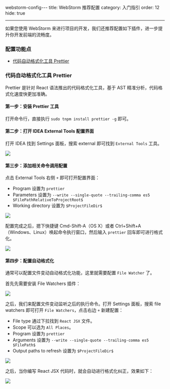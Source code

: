 webstorm-config---
title: WebStorm 推荐配置
category: 入门指引
order: 12
hide: true

---

如果您使用 WebStorm 来进行项目的开发，我们还推荐配置如下插件，进一步提升你开发前端的流畅度。

### 配置功能点

* [代码自动格式化工具 Prettier](todo)

### 代码自动格式化工具 Prettier

Prettier 是针对 React 语法推出的代码格式化工具，基于 AST 精准分析，代码格式化速度快更加准确。

#### 第一步：安装 Prettier 工具

打开命令行，直接执行 `sudo tnpm install prettier -g` 即可。

#### 第二步：打开 IDEA External Tools 配置界面

打开 IDEA 找到 Settings 面板，搜索 external 即可找到 `External Tools` 工具。

![](https://img.alicdn.com/tfs/TB1KaqTSpXXXXabXpXXXXXXXXXX-1022-676.png)

#### 第三步：添加相关命令调用配置

点击 External Tools 右侧 `+` 即可打开配置界面：

* Program 设置为 `prettier`
* Parameters 设置为 `--write --single-quote --trailing-comma es5 $FilePathRelativeToProjectRoot$`
* Working directory 设置为 `$ProjectFileDir$`

![](https://img.alicdn.com/tfs/TB1Oai4SpXXXXXTXXXXXXXXXXXX-987-493.png)

配置完成之后，摁下快捷键 Cmd-Shift-A（OS X）或者 Ctrl+Shift+A（Windows、Linux）唤起命令执行窗口，然后输入 `prettier` 回车即可进行格式化。

![](https://img.alicdn.com/tfs/TB18_5GSpXXXXbxXFXXXXXXXXXX-1226-540.png)

#### 第四步：配置自动格式化

通常可以配置文件变动自动格式化功能，这里就需要配置 `File Watcher` 了。

首先先需要安装 File Watchers 插件：

![](https://img.alicdn.com/tfs/TB1ciKgSpXXXXbAapXXXXXXXXXX-1451-679.png)

之后，我们来配置文件变动监听之后的执行命令。打开 Settings 面板，搜索 file watchers 即可打开 `File Watchers`，点击右边 `+` 新建配置：

* File type 通过下拉找到 `React JSX` 文件。
* Scope 可以选为 `All Places`。
* Program 设置为 `prettier`
* Arguments 设置为 `--write --single-quote --trailing-comma es5 $FilePath$`
* Output paths to refresh 设置为 `$ProjectFileDir$`

![](https://img.alicdn.com/tfs/TB1O_5QSpXXXXaZXpXXXXXXXXXX-1022-676.png)

之后，当你编写 React JSX 代码时，就会自动进行格式化纠正，效果如下：

![](https://img.alicdn.com/tfs/TB1oiOZSpXXXXbDXXXXXXXXXXXX-600-376.gif)
